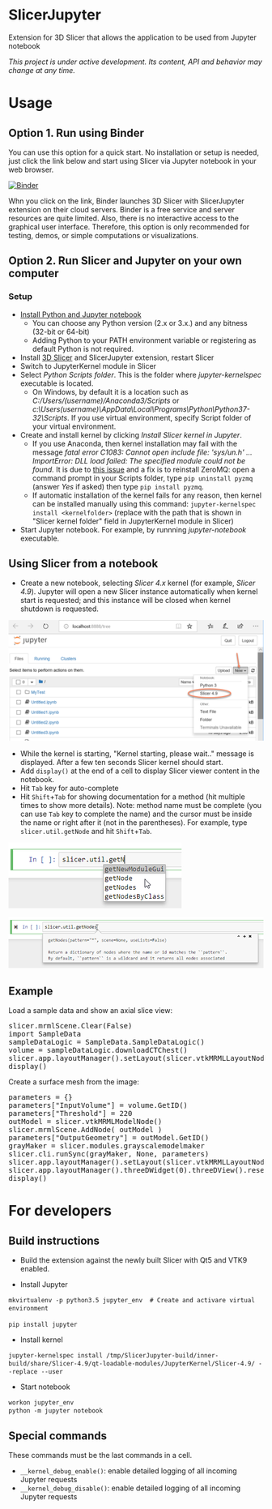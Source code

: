 # SlicerJupyter
Extension for 3D Slicer that allows the application to be used from Jupyter notebook

*This project is under active development. Its content, API and behavior may change at any time.*

# Usage

## Option 1. Run using Binder

You can use this option for a quick start. No installation or setup is needed, just click the link below and start using Slicer via Jupyter notebook in your web browser.

[![Binder](https://mybinder.org/badge.svg)](https://mybinder.org/v2/gh/slicer/SlicerNotebooks/master)

Whn you click on the link, Binder launches 3D Slicer with SlicerJupyter extension on their cloud servers. Binder is a free service and server resources are quite limited. Also, there is no interactive access to the graphical user interface. Therefore, this option is only recommended for testing, demos, or simple computations or visualizations.

## Option 2. Run Slicer and Jupyter on your own computer

### Setup

* [Install Python and Jupyter notebook](http://jupyter.org/install)
  * You can choose any Python version (2.x or 3.x.) and any bitness (32-bit or 64-bit)
  * Adding Python to your PATH environment variable or registering as default Python is not required.
* Install [3D Slicer](https://download.slicer.org/) and SlicerJupyter extension, restart Slicer
* Switch to JupyterKernel module in Slicer
* Select _Python Scripts folder_. This is the folder where _jupyter-kernelspec_ executable is located.
  * On Windows, by default it is a location such as _C:/Users/(username)/Anaconda3/Scripts_ or _c:\Users\(username)\AppData\Local\Programs\Python\Python37-32\Scripts_. If you use virtual environment, specify Script folder of your virtual environment.
* Create and install kernel by clicking _Install Slicer kernel in Jupyter_.
  * If you use Anaconda, then kernel installation may fail with the message _fatal error C1083: Cannot open include file: 'sys/un.h' ... ImportError: DLL load failed: The specified module could not be found._ It is due to [this issue](https://github.com/zeromq/pyzmq/issues/852) and a fix is to reinstall ZeroMQ: open a command prompt in your Scripts folder, type `pip uninstall pyzmq` (answer _Yes_ if asked) then type `pip install pyzmq`.
  * If automatic installation of the kernel fails for any reason, then kernel can be installed manually using this command: `jupyter-kernelspec install <kernelfolder>` (replace <kernelfolder> with the path that is shown in "Slicer kernel folder" field in JupyterKernel module in Slicer)
* Start Jupyter notebook. For example, by runnning _jupyter-notebook_ executable.

## Using Slicer from a notebook

* Create a new notebook, selecting _Slicer 4.x_ kernel (for example, _Slicer 4.9_). Jupyter will open a new Slicer instance automatically when kernel start is requested; and this instance will be closed when kernel shutdown is requested.

![Select Slicer kernel](doc/StartKernel.png)

* While the kernel is starting, "Kernel starting, please wait.." message is displayed. After a few ten seconds Slicer kernel should start.
* Add `display()` at the end of a cell to display Slicer viewer content in the notebook.
* Hit `Tab` key for auto-complete
* Hit `Shift`+`Tab` for showing documentation for a method (hit multiple times to show more details). Note: method name must be complete (you can use `Tab` key to complete the name) and the cursor must be inside the name or right after it (not in the parentheses). For example, type `slicer.util.getNode` and hit `Shift`+`Tab`.

![Hit Tab key to auto-complete](doc/AutoComplete.png)

![Hit Shift-Tab key to inspect](doc/Inspect.png)

## Example

Load a sample data and show an axial slice view:

<pre>
slicer.mrmlScene.Clear(False)
import SampleData
sampleDataLogic = SampleData.SampleDataLogic()
volume = sampleDataLogic.downloadCTChest()
slicer.app.layoutManager().setLayout(slicer.vtkMRMLLayoutNode.SlicerLayoutOneUpRedSliceView)
display()
</pre>

Create a surface mesh from the image:

<pre>
parameters = {}
parameters["InputVolume"] = volume.GetID()
parameters["Threshold"] = 220
outModel = slicer.vtkMRMLModelNode()
slicer.mrmlScene.AddNode( outModel )
parameters["OutputGeometry"] = outModel.GetID()
grayMaker = slicer.modules.grayscalemodelmaker
slicer.cli.runSync(grayMaker, None, parameters)
slicer.app.layoutManager().setLayout(slicer.vtkMRMLLayoutNode.SlicerLayoutOneUp3DView)
slicer.app.layoutManager().threeDWidget(0).threeDView().resetCamera()
display()
</pre>



# For developers

## Build instructions

* Build the extension against the newly built Slicer with Qt5 and VTK9 enabled.

* Install Jupyter

```
mkvirtualenv -p python3.5 jupyter_env  # Create and activare virtual environment

pip install jupyter
```

* Install kernel

```
jupyter-kernelspec install /tmp/SlicerJupyter-build/inner-build/share/Slicer-4.9/qt-loadable-modules/JupyterKernel/Slicer-4.9/ --replace --user
```

* Start notebook

```
workon jupyter_env
python -m jupyter notebook
```

## Special commands

These commands must be the last commands in a cell.

- `__kernel_debug_enable()`: enable detailed logging of all incoming Jupyter requests
- `__kernel_debug_disable()`: enable detailed logging of all incoming Jupyter requests
